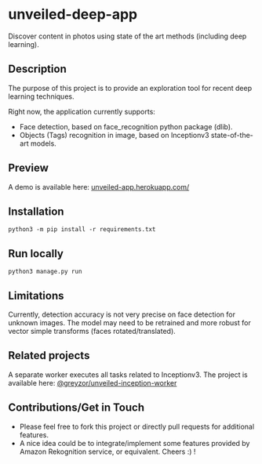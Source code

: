 # unveiled-deep-app
Discover content in photos using state of the art methods (including deep learning).

## Description
The purpose of this project is to provide an exploration tool for recent deep learning techniques.

Right now, the application currently supports:
* Face detection, based on face_recognition python package (dlib).
* Objects (Tags) recognition in image, based on Inceptionv3 state-of-the-art models.

## Preview
A demo is available here: [unveiled-app.herokuapp.com/](https://unveiled-app.herokuapp.com/)

## Installation
```
python3 -m pip install -r requirements.txt
```

## Run locally
```
python3 manage.py run
```

## Limitations
Currently, detection accuracy is not very precise on face detection for unknown images. The model may need to be retrained and more robust for vector simple transforms (faces rotated/translated).

## Related projects
A separate worker executes all tasks related to Inceptionv3. The project is available here: [@greyzor/unveiled-inception-worker](https://github.com/greyzor/unveiled-inception-worker)

## Contributions/Get in Touch
* Please feel free to fork this project or directly pull requests for additional features.
* A nice idea could be to integrate/implement some features provided by Amazon Rekognition service, or equivalent. Cheers :) !
